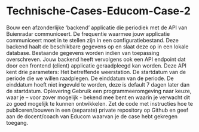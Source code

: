 # Technische-Cases-Educom-Case-2
Bouw een afzonderlijke ‘backend’ applicatie die periodiek met de API van Buienradar communiceert. De frequentie waarmee jouw applicatie communiceert moet in te stellen zijn in een configuratiebestand. Deze backend haalt de beschikbare gegevens op en slaat deze op in een lokale database. Bestaande gegevens worden indien van toepassing overschreven.  Jouw backend heeft vervolgens ook een API endpoint dat door een frontend (client) applicatie geraadpleegd kan worden. Deze API kent drie parameters:  Het betreffende weerstation. De startdatum van de periode die we willen raadplegen. De einddatum van de periode. De einddatum hoeft niet ingevuld te worden, deze is default 7 dagen later dan de startdatum. Oplevering Gebruik een programmeeromgeving naar keuze, waar je – voor zover mogelijk - bekend mee bent en waarin je verwacht dit zo goed mogelijk te kunnen ontwikkelen.  Zet de code met instructies hoe te publiceren/bouwen in een (separate) private repository op Github en geef aan de docent/coach van Educom waarvan je de case hebt gekregen toegang.
